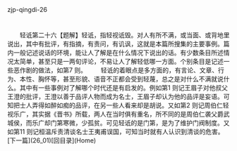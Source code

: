  <meta HTTP-EQUIV="Content-Type" CONTENT="text/html; charset=utf-8">
zjp-qingdi-26
<h1 class="break"></h1>
　　轻诋第二十六【题解】轻诋，指轻视诋毁。对人有所不满，或当面、或背地里说出，其中有批评，有指摘，有责问，有讥讽，这就是本篇所搜集的主要事例。篇内一般记述说话的环境，能让人了解是在什么情况下说出的话。有少数条目所述情况太简单，甚至只是一两旬评论，不易让人了解轻低哪一方面。个别条目是记述一些恶作剧的做法，如第7 则。
　　轻诋的着眼点是多方面的，有言论、文章、行为、本性、胸怀等，甚至形貌、语音不正都会受到轻蔑，总之是对什么不满就说什么。其中有一些事例对了解哪个时代还是有启发的。例如第1 则记王眉子对他叔父王澄的批评，王澄以善于品评人物而成为名士，王眉子却认为他的品评是妄语。可知把士人弄得如醉如痴的品评，在另一些人看来却是胡说。又如第2 则记周伯仁轻视乐广，其实据《晋书》所载，两人在当时俱有重名，所不同的是周伯仁袭父爵武城侯，而乐广却门第寒微，少孤贫。可见轻诋的是门第，是为了维护门阀制度。又如第11 则记桓温斥责清谈名士王夷甫误国，可知当时就有人认识到清谈的危害。
<br>[下一篇](26_01)[回目录](Home)
